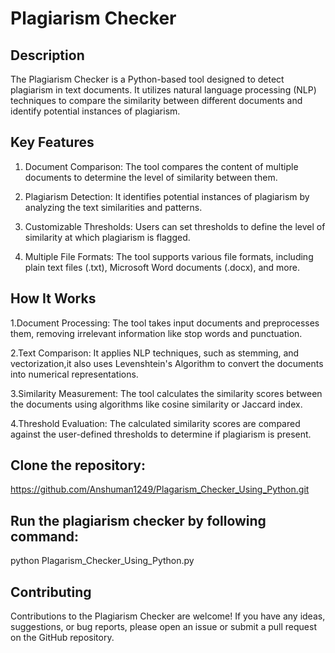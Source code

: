 # Plagiarism Checker

## Description

The Plagiarism Checker is a Python-based tool designed to detect plagiarism in text documents. It utilizes natural language processing (NLP) techniques to compare the similarity between different documents and identify potential instances of plagiarism.

## Key Features

1. Document Comparison: The tool compares the content of multiple documents to determine the level of similarity between them.

2. Plagiarism Detection: It identifies potential instances of plagiarism by analyzing the text similarities and patterns.

3. Customizable Thresholds: Users can set thresholds to define the level of similarity at which plagiarism is flagged.

4. Multiple File Formats: The tool supports various file formats, including plain text files (.txt), Microsoft Word documents (.docx), and more.

## How It Works
  1.Document Processing: The tool takes input documents and preprocesses them, removing irrelevant information like stop words and punctuation.

  2.Text Comparison: It applies NLP techniques, such as stemming, and vectorization,it also uses Levenshtein's Algorithm to convert the documents into numerical representations.

  3.Similarity Measurement: The tool calculates the similarity scores between the documents using algorithms like cosine similarity or Jaccard index.

  4.Threshold Evaluation: The calculated similarity scores are compared against the user-defined thresholds to determine if plagiarism is present.

## Clone the repository:
https://github.com/Anshuman1249/Plagarism_Checker_Using_Python.git

## Run the plagiarism checker by following command:
  
  python Plagarism_Checker_Using_Python.py

## Contributing

Contributions to the Plagiarism Checker are welcome! If you have any ideas, suggestions, or bug reports, please open an issue or submit a pull request on the GitHub repository.





